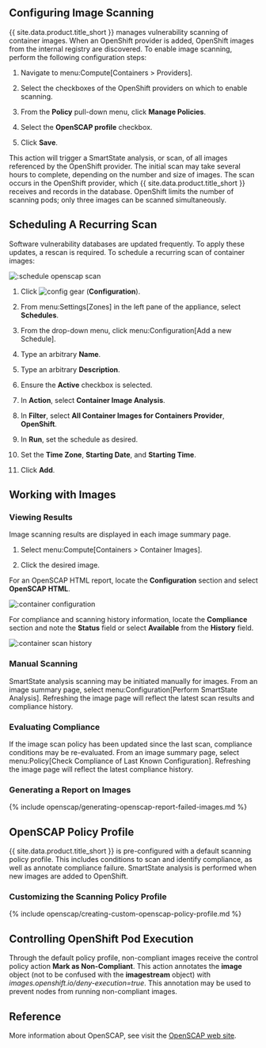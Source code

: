 ## Configuring Image Scanning

{{ site.data.product.title_short }} manages vulnerability scanning of container images. When
an OpenShift provider is added, OpenShift images from the internal
registry are discovered. To enable image scanning, perform the following
configuration steps:

1.  Navigate to menu:Compute\[Containers \> Providers\].

2.  Select the checkboxes of the OpenShift providers on which to enable
    scanning.

3.  From the **Policy** pull-down menu, click **Manage Policies**.

4.  Select the **OpenSCAP profile** checkbox.

5.  Click **Save**.

This action will trigger a SmartState analysis, or scan, of all images
referenced by the OpenShift provider. The initial scan may take several
hours to complete, depending on the number and size of images. The scan
occurs in the OpenShift provider, which {{ site.data.product.title_short }} receives
and records in the database. OpenShift limits the number of scanning
pods; only three images can be scanned simultaneously.

## Scheduling A Recurring Scan

Software vulnerability databases are updated frequently. To apply these
updates, a rescan is required. To schedule a recurring scan of container
images:

![:schedule openscap scan](../images/:schedule_openscap_scan.png)

1.  Click ![config gear](../images/config-gear.png) (**Configuration**).

2.  From menu:Settings\[Zones\] in the left pane of the appliance,
    select **Schedules**.

3.  From the drop-down menu, click menu:Configuration\[Add a new
    Schedule\].

4.  Type an arbitrary **Name**.

5.  Type an arbitrary **Description**.

6.  Ensure the **Active** checkbox is selected.

7.  In **Action**, select **Container Image Analysis**.

8.  In **Filter**, select **All Container Images for Containers
    Provider**, **OpenShift**.

9.  In **Run**, set the schedule as desired.

10. Set the **Time Zone**, **Starting Date**, and **Starting Time**.

11. Click **Add**.

## Working with Images

### Viewing Results

Image scanning results are displayed in each image summary page.

1.  Select menu:Compute\[Containers \> Container Images\].

2.  Click the desired image.

For an OpenSCAP HTML report, locate the **Configuration** section and
select **OpenSCAP HTML**.

![:container configuration](../images/:container_configuration.png)

For compliance and scanning history information, locate the
**Compliance** section and note the **Status** field or select
**Available** from the **History** field.

![:container scan history](../images/:container_scan_history.png)

### Manual Scanning

SmartState analysis scanning may be initiated manually for images. From
an image summary page, select menu:Configuration\[Perform SmartState
Analysis\]. Refreshing the image page will reflect the latest scan
results and compliance history.

### Evaluating Compliance

If the image scan policy has been updated since the last scan,
compliance conditions may be re-evaluated. From an image summary page,
select menu:Policy\[Check Compliance of Last Known Configuration\].
Refreshing the image page will reflect the latest compliance history.

### Generating a Report on Images

{% include openscap/generating-openscap-report-failed-images.md %}

## OpenSCAP Policy Profile

{{ site.data.product.title_short }} is pre-configured with a default scanning policy
profile. This includes conditions to scan and identify compliance, as
well as annotate compliance failure. SmartState analysis is performed
when new images are added to OpenShift.

### Customizing the Scanning Policy Profile

{% include openscap/creating-custom-openscap-policy-profile.md %}

## Controlling OpenShift Pod Execution

Through the default policy profile, non-compliant images receive the
control policy action **Mark as Non-Compliant**. This action annotates
the **image** object (not to be confused with the **imagestream**
object) with *images.openshift.io/deny-execution=true*. This annotation
may be used to prevent nodes from running non-compliant images.

## Reference

More information about OpenSCAP, see visit the [OpenSCAP web
site](https://www.open-scap.org/).
